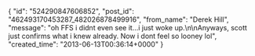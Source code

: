  {
   "id": "524290847606852",
   "post_id": "462493170453287_482026878499916",
   "from_name": "Derek Hill",
   "message": "oh FFS i didnt even see it...i just woke up.\n\nAnyways, scott just confirms what i knew already. Now i dont feel so looney lol",
   "created_time": "2013-06-13T00:36:14+0000"
 }
